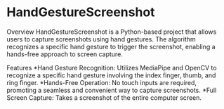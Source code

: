 # HandGestureScreenshot

Overview
HandGestureScreenshot is a Python-based project that allows users to capture screenshots using hand gestures. The algorithm recognizes a specific hand gesture to trigger the screenshot, enabling a hands-free approach to screen capture.

Features
*Hand Gesture Recognition: Utilizes MediaPipe and OpenCV to recognize a specific hand gesture involving the index finger, thumb, and ring finger.
*Hands-Free Operation: No touch inputs are required, promoting a seamless and convenient way to capture screenshots.
*Full Screen Capture: Takes a screenshot of the entire computer screen.

